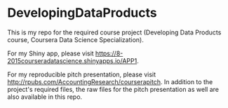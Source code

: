 # DevelopingDataProducts
This is my repo for the required course project (Developing Data Products course, Coursera Data Science Specialization).

For my Shiny app, please visit https://8-2015courseradatascience.shinyapps.io/APP1.

For my reproducible pitch presentation, please visit http://rpubs.com/AccountingResearch/courserapitch.  In addition to the project's required files, the raw files for the pitch presentation as well are also available in this repo. 
